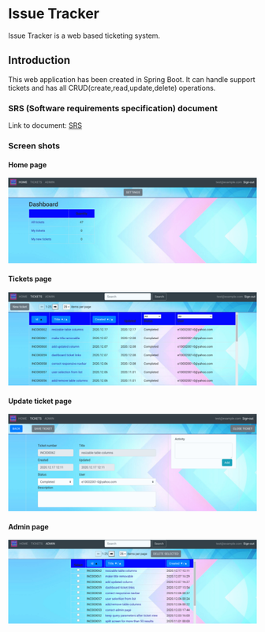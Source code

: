 # Issue Tracker

Issue Tracker is a web based ticketing system.


## Introduction

This web application has been created in Spring Boot. It can handle support tickets and has all CRUD(create,read,update,delete) operations.

### SRS (Software requirements specification) document
Link to document: [SRS](https://github.com/ed-987/issue_tracker/blob/main/Issue_tracker_SRS.md)

### Screen shots

#### Home page
![home](https://github.com/ed-987/issue_tracker/blob/main/screen_shots/home.png)

#### Tickets page
![tickets](https://github.com/ed-987/issue_tracker/blob/main/screen_shots/tickets.png)

#### Update ticket page
![update](https://github.com/ed-987/issue_tracker/blob/main/screen_shots/update.png)

#### Admin page
![admin](https://github.com/ed-987/issue_tracker/blob/main/screen_shots/admin.png)
